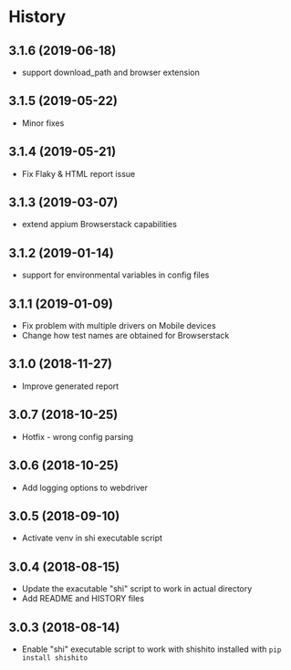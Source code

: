 # History
## 3.1.6 (2019-06-18)
* support download_path and browser extension

## 3.1.5 (2019-05-22)
* Minor fixes

## 3.1.4 (2019-05-21)
* Fix Flaky & HTML report issue

## 3.1.3 (2019-03-07)
* extend appium Browserstack capabilities 

## 3.1.2 (2019-01-14)
* support for environmental variables in config files

## 3.1.1 (2019-01-09)
* Fix problem with multiple drivers on Mobile devices
* Change how test names are obtained for Browserstack

## 3.1.0 (2018-11-27)
* Improve generated report

## 3.0.7 (2018-10-25)
* Hotfix - wrong config parsing

## 3.0.6 (2018-10-25)
* Add logging options to webdriver

## 3.0.5 (2018-09-10)
* Activate venv in shi executable script

## 3.0.4 (2018-08-15)
* Update the exacutable "shi" script to work in actual directory
* Add README and HISTORY files

## 3.0.3 (2018-08-14)
* Enable "shi" executable script to work with shishito installed with `pip install shishito`
